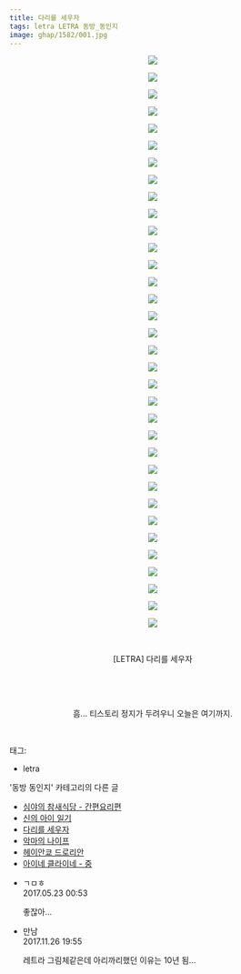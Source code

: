 ```yaml
---
title: 다리를 세우자
tags: letra LETRA 동방_동인지
image: ghap/1582/001.jpg
---
```

<div class="article">
<p style="text-align: center; clear: none; float: none;"><img src="{{ site.nasurl }}/ghap/1582/001.jpg"/></p>
<p style="text-align: center; clear: none; float: none;"><img src="{{ site.nasurl }}/ghap/1582/002.jpg"/></p>
<p style="text-align: center; clear: none; float: none;"><img src="{{ site.nasurl }}/ghap/1582/003.jpg"/></p>
<p style="text-align: center; clear: none; float: none;"><img src="{{ site.nasurl }}/ghap/1582/004.jpg"/></p>
<p style="text-align: center; clear: none; float: none;"><img src="{{ site.nasurl }}/ghap/1582/005.jpg"/></p>
<p style="text-align: center; clear: none; float: none;"><img src="{{ site.nasurl }}/ghap/1582/006.jpg"/></p>
<p style="text-align: center; clear: none; float: none;"><img src="{{ site.nasurl }}/ghap/1582/007.jpg"/></p>
<p style="text-align: center; clear: none; float: none;"><img src="{{ site.nasurl }}/ghap/1582/008.jpg"/></p>
<p style="text-align: center; clear: none; float: none;"><img src="{{ site.nasurl }}/ghap/1582/009.jpg"/></p>
<p style="text-align: center; clear: none; float: none;"><img src="{{ site.nasurl }}/ghap/1582/010.jpg"/></p>
<p style="text-align: center; clear: none; float: none;"><img src="{{ site.nasurl }}/ghap/1582/011.jpg"/></p>
<p style="text-align: center; clear: none; float: none;"><img src="{{ site.nasurl }}/ghap/1582/012.jpg"/></p>
<p style="text-align: center; clear: none; float: none;"><img src="{{ site.nasurl }}/ghap/1582/013.jpg"/></p>
<p style="text-align: center; clear: none; float: none;"><img src="{{ site.nasurl }}/ghap/1582/014.jpg"/></p>
<p style="text-align: center; clear: none; float: none;"><img src="{{ site.nasurl }}/ghap/1582/015.jpg"/></p>
<p style="text-align: center; clear: none; float: none;"><img src="{{ site.nasurl }}/ghap/1582/016.jpg"/></p>
<p style="text-align: center; clear: none; float: none;"><img src="{{ site.nasurl }}/ghap/1582/017.jpg"/></p>
<p style="text-align: center; clear: none; float: none;"><img src="{{ site.nasurl }}/ghap/1582/018.jpg"/></p>
<p style="text-align: center; clear: none; float: none;"><img src="{{ site.nasurl }}/ghap/1582/019.jpg"/></p>
<p style="text-align: center; clear: none; float: none;"><img src="{{ site.nasurl }}/ghap/1582/020.jpg"/></p>
<p style="text-align: center; clear: none; float: none;"><img src="{{ site.nasurl }}/ghap/1582/021.jpg"/></p>
<p style="text-align: center; clear: none; float: none;"><img src="{{ site.nasurl }}/ghap/1582/022.jpg"/></p>
<p style="text-align: center; clear: none; float: none;"><img src="{{ site.nasurl }}/ghap/1582/023.jpg"/></p>
<p style="text-align: center; clear: none; float: none;"><img src="{{ site.nasurl }}/ghap/1582/024.jpg"/></p>
<p style="text-align: center; clear: none; float: none;"><img src="{{ site.nasurl }}/ghap/1582/025.jpg"/></p>
<p style="text-align: center; clear: none; float: none;"><img src="{{ site.nasurl }}/ghap/1582/026.jpg"/></p>
<p style="text-align: center; clear: none; float: none;"><img src="{{ site.nasurl }}/ghap/1582/027.jpg"/></p>
<p style="text-align: center; clear: none; float: none;"><img src="{{ site.nasurl }}/ghap/1582/028.jpg"/></p>
<p style="text-align: center; clear: none; float: none;"><img src="{{ site.nasurl }}/ghap/1582/029.jpg"/></p>
<p style="text-align: center; clear: none; float: none;"><img src="{{ site.nasurl }}/ghap/1582/030.jpg"/></p>
<p style="text-align: center; clear: none; float: none;"><img src="{{ site.nasurl }}/ghap/1582/031.jpg"/></p>
<p style="text-align: center; clear: none; float: none;"><img src="{{ site.nasurl }}/ghap/1582/032.jpg"/></p>
<p style="text-align: center; clear: none; float: none;"><img src="{{ site.nasurl }}/ghap/1582/033.jpg"/></p>
<p style="text-align: center; clear: none; float: none;"><img src="{{ site.nasurl }}/ghap/1582/034.jpg"/></p>
<p style="text-align: center; clear: none; float: none;"><br/></p>
<p style="text-align: center; clear: none; float: none;">[LETRA] 다리를 세우자</p>
<p style="text-align: center; clear: none; float: none;"><br/></p>
<p style="text-align: center; clear: none; float: none;"><br/></p>
<p style="text-align: center; clear: none; float: none;">흠... 티스토리 정지가 두려우니 오늘은 여기까지.</p>
<p><br/></p>
</div><div class="tagTrail">
<p>태그: </p>
<ul>
<li>letra</li>
</ul>
</div><div class="another">
<p>'동방 동인지' 카테고리의 다른 글</p>
<ul>
<li><a href="/2016-08-15-ghap_1584">심야의 참새식당 - 간편요리편</a></li>
<li><a href="/2016-08-15-ghap_1583">신의 아이 일기</a></li>
<li><a href="/2016-08-15-ghap_1582">다리를 세우자</a></li>
<li><a href="/2016-08-15-ghap_1581">악마의 나이프</a></li>
<li><a href="/2016-08-15-ghap_1580">헤이안쿄 드로리안</a></li>
<li><a href="/2016-08-15-ghap_1579">아이네 클라이네 - 중</a></li>
</ul>
</div><div class="cb_module cb_fluid">
<div class="cb_wrt cb_profile">
<div class="comment">
<ul>
<li class="cb_thumb_off" id="comment14995746">
<div class="cb_comment_area">
<div class="cb_info_area">
<div class="cb_section">
<span class="cb_nick_name">ㄱㅁㅎ</span>
</div>
<div class="cb_section">
<span class="cb_date">2017.05.23 00:53 </span>
</div>
</div>
<div class="cb_dsc_comment">
<p class="cb_dsc">
											좋잖아...
										</p>
</div>
</div></li>
<li class="cb_thumb_off" id="comment15137915">
<div class="cb_comment_area">
<div class="cb_info_area">
<div class="cb_section">
<span class="cb_nick_name">만남</span>
</div>
<div class="cb_section">
<span class="cb_date">2017.11.26 19:55 </span>
</div>
</div>
<div class="cb_dsc_comment">
<p class="cb_dsc">
											레트라 그림체같은데 아리까리했던 이유는 10년 됨...  
										</p>
</div>
</div></li>
</ul>
</div>
</div><!-- commentList close -->
</div>